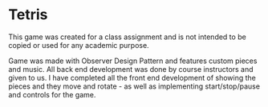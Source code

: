 # Tetris

This game was created for a class assignment and is not intended to be copied or used for any academic purpose.

Game was made with Observer Design Pattern and features custom pieces and music. All back end development was done by course instructors and given to us. I have completed all the front end development of showing the pieces and they move and rotate - as well as implementing start/stop/pause and controls for the game.